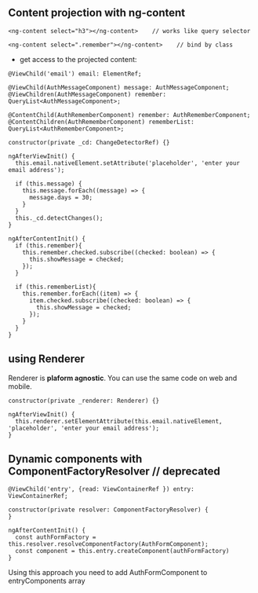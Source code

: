## Content projection with ng-content

```
<ng-content select="h3"></ng-content>    // works like query selector

<ng-content select=".remember"></ng-content>    // bind by class

```

- get access to the projected content:

```
@ViewChild('email') email: ElementRef;

@ViewChild(AuthMessageComponent) message: AuthMessageComponent;
@ViewChildren(AuthMessageComponent) remember: QueryList<AuthMessageComponent>;

@ContentChild(AuthRememberComponent) remember: AuthRememberComponent;
@ContentChildren(AuthRememberComponent) rememberList: QueryList<AuthRememberComponent>;

constructor(private _cd: ChangeDetectorRef) {}

ngAfterViewInit() {
  this.email.nativeElement.setAttribute('placeholder', 'enter your email address');
  
  if (this.message) {
    this.message.forEach((message) => {  
      message.days = 30;
    }
  }
  this._cd.detectChanges();
}

ngAfterContentInit() {
  if (this.remember){
    this.remember.checked.subscribe((checked: boolean) => {
      this.showMessage = checked;
    });
  }
  
  if (this.rememberList){
    this.remember.forEach((item) => {
      item.checked.subscribe((checked: boolean) => {
        this.showMessage = checked;
      });
    }
  }
}
```

## using Renderer

Renderer is **plaform agnostic**. You can use the same code on web and mobile.

```
constructor(private _renderer: Renderer) {}

ngAfterViewInit() {
  this.renderer.setElementAttribute(this.email.nativeElement, 'placeholder', 'enter your email address');
}
```

## Dynamic components with ComponentFactoryResolver // deprecated

```
@ViewChild('entry', {read: ViewContainerRef }) entry: ViewContainerRef;

constructor(private resolver: ComponentFactoryResolver) {
}

ngAfterContentInit() {
  const authFormFactory = this.resolver.resolveComponentFactory(AuthFormComponent);
  const component = this.entry.createComponent(authFormFactory)
}

```
Using this approach you need to add AuthFormComponent to entryComponents array


